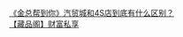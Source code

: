   
[《金总帮到你》汽贸城和4S店到底有什么区别？](http://www.dianyue.me/archives/034/67z40ykerg8raxjc/)  
[【藏品阁】财富私享](http://www.dianyue.me/archives/758/92xu20qeo9oz0yo4/)